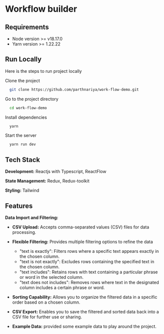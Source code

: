 
# Workflow builder

## Requirements
- Node version >= v18.17.0
- Yarn version >= 1.22.22

## Run Locally

Here is the steps to run project locally

Clone the project
```bash
  git clone https://github.com/parthnariya/work-flow-demo.git
```

Go to the project directory

```bash
  cd work-flow-demo
```

Install dependencies

```bash
  yarn
```

Start the server

```bash
  yarn run dev
```


## Tech Stack

**Development:** Reactjs with Typescript, ReactFlow

**State Management:** Redux, Redux-toolkit

**Styling:** Tailwind


## Features

**Data Import and Filtering:**

- **CSV Upload:** Accepts comma-separated values (CSV) files for data processing.
- **Flexible Filtering:** Provides multiple filtering options to refine the data
    - "text is exactly": Filters rows where a specific text appears exactly in the chosen column.
    - "text is not exactly": Excludes rows containing the specified text in the chosen column.
    - "text includes": Retains rows with text containing a particular phrase or word in the selected column.
    - "text does not includes": Removes rows where text in the designated column includes a certain phrase or word.

- **Sorting Capability:** Allows you to organize the filtered data in a specific order based on a chosen column.

- **CSV Export:** Enables you to save the filtered and sorted data back into a CSV file for further use or sharing.
- **Example Data:** provided some example data to play around the project.

